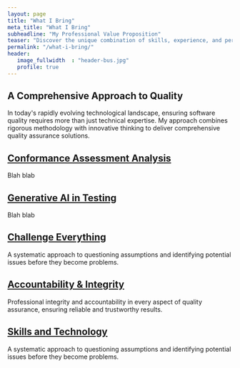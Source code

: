 ```yaml
---
layout: page
title: "What I Bring"
meta_title: "What I Bring"
subheadline: "My Professional Value Proposition"
teaser: "Discover the unique combination of skills, experience, and perspective I bring to software testing and quality assurance."
permalink: "/what-i-bring/"
header:
   image_fullwidth  : "header-bus.jpg"
   profile: true   
---
```


## A Comprehensive Approach to Quality
In today's rapidly evolving technological landscape, ensuring software quality requires more than just technical expertise. My approach combines rigorous methodology with innovative thinking to deliver comprehensive quality assurance solutions.


## [Conformance Assessment Analysis](/my-talents/what-i-bring/conformance/)
Blah blab

## [Generative AI in Testing ](/my-talents/what-i-bring/generative-ai-testing/)
Blah blab

## [Challenge Everything](/my-talents/what-i-bring/challenge-everything/)
A systematic approach to questioning assumptions and identifying potential issues before they become problems.

## [Accountability & Integrity](/my-talents/what-i-bring/accountability-integrity/)
Professional integrity and accountability in every aspect of quality assurance, ensuring reliable and trustworthy results.

## [Skills and Technology](/what-i-bring/skills-and-technology/)
A systematic approach to questioning assumptions and identifying potential issues before they become problems.
